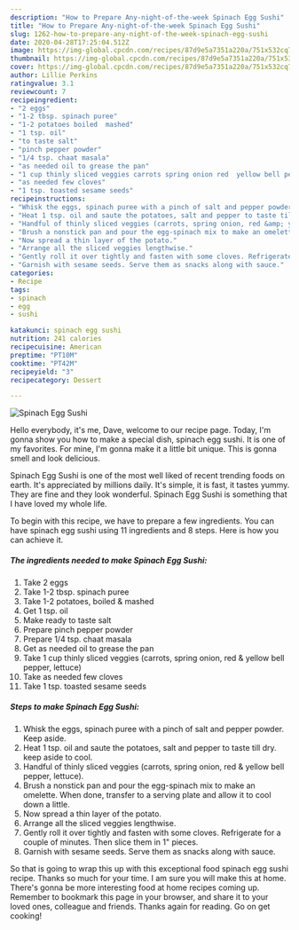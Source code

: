 ```yaml
---
description: "How to Prepare Any-night-of-the-week Spinach Egg Sushi"
title: "How to Prepare Any-night-of-the-week Spinach Egg Sushi"
slug: 1262-how-to-prepare-any-night-of-the-week-spinach-egg-sushi
date: 2020-04-28T17:25:04.512Z
image: https://img-global.cpcdn.com/recipes/87d9e5a7351a220a/751x532cq70/spinach-egg-sushi-recipe-main-photo.jpg
thumbnail: https://img-global.cpcdn.com/recipes/87d9e5a7351a220a/751x532cq70/spinach-egg-sushi-recipe-main-photo.jpg
cover: https://img-global.cpcdn.com/recipes/87d9e5a7351a220a/751x532cq70/spinach-egg-sushi-recipe-main-photo.jpg
author: Lillie Perkins
ratingvalue: 3.1
reviewcount: 7
recipeingredient:
- "2 eggs"
- "1-2 tbsp. spinach puree"
- "1-2 potatoes boiled  mashed"
- "1 tsp. oil"
- "to taste salt"
- "pinch pepper powder"
- "1/4 tsp. chaat masala"
- "as needed oil to grease the pan"
- "1 cup thinly sliced veggies carrots spring onion red  yellow bell pepper lettuce"
- "as needed few cloves"
- "1 tsp. toasted sesame seeds"
recipeinstructions:
- "Whisk the eggs, spinach puree with a pinch of salt and pepper powder. Keep aside."
- "Heat 1 tsp. oil and saute the potatoes, salt and pepper to taste till dry. keep aside to cool."
- "Handful of thinly sliced veggies (carrots, spring onion, red &amp; yellow bell pepper, lettuce)."
- "Brush a nonstick pan and pour the egg-spinach mix to make an omelette. When done, transfer to a serving plate and allow it to cool down a little."
- "Now spread a thin layer of the potato."
- "Arrange all the sliced veggies lengthwise."
- "Gently roll it over tightly and fasten with some cloves. Refrigerate for a couple of minutes. Then slice them in 1&#34; pieces."
- "Garnish with sesame seeds. Serve them as snacks along with sauce."
categories:
- Recipe
tags:
- spinach
- egg
- sushi

katakunci: spinach egg sushi 
nutrition: 241 calories
recipecuisine: American
preptime: "PT10M"
cooktime: "PT42M"
recipeyield: "3"
recipecategory: Dessert

---
```



![Spinach Egg Sushi](https://img-global.cpcdn.com/recipes/87d9e5a7351a220a/751x532cq70/spinach-egg-sushi-recipe-main-photo.jpg)

Hello everybody, it's me, Dave, welcome to our recipe page. Today, I'm gonna show you how to make a special dish, spinach egg sushi. It is one of my favorites. For mine, I'm gonna make it a little bit unique. This is gonna smell and look delicious.



Spinach Egg Sushi is one of the most well liked of recent trending foods on earth. It's appreciated by millions daily. It's simple, it is fast, it tastes yummy. They are fine and they look wonderful. Spinach Egg Sushi is something that I have loved my whole life.


To begin with this recipe, we have to prepare a few ingredients. You can have spinach egg sushi using 11 ingredients and 8 steps. Here is how you can achieve it.

<!--inarticleads1-->

##### The ingredients needed to make Spinach Egg Sushi:

1. Take 2 eggs
1. Take 1-2 tbsp. spinach puree
1. Take 1-2 potatoes, boiled &amp; mashed
1. Get 1 tsp. oil
1. Make ready to taste salt
1. Prepare pinch pepper powder
1. Prepare 1/4 tsp. chaat masala
1. Get as needed oil to grease the pan
1. Take 1 cup thinly sliced veggies (carrots, spring onion, red &amp; yellow bell pepper, lettuce)
1. Take as needed few cloves
1. Take 1 tsp. toasted sesame seeds




<!--inarticleads2-->

##### Steps to make Spinach Egg Sushi:

1. Whisk the eggs, spinach puree with a pinch of salt and pepper powder. Keep aside.
1. Heat 1 tsp. oil and saute the potatoes, salt and pepper to taste till dry. keep aside to cool.
1. Handful of thinly sliced veggies (carrots, spring onion, red &amp; yellow bell pepper, lettuce).
1. Brush a nonstick pan and pour the egg-spinach mix to make an omelette. When done, transfer to a serving plate and allow it to cool down a little.
1. Now spread a thin layer of the potato.
1. Arrange all the sliced veggies lengthwise.
1. Gently roll it over tightly and fasten with some cloves. Refrigerate for a couple of minutes. Then slice them in 1&#34; pieces.
1. Garnish with sesame seeds. Serve them as snacks along with sauce.




So that is going to wrap this up with this exceptional food spinach egg sushi recipe. Thanks so much for your time. I am sure you will make this at home. There's gonna be more interesting food at home recipes coming up. Remember to bookmark this page in your browser, and share it to your loved ones, colleague and friends. Thanks again for reading. Go on get cooking!
